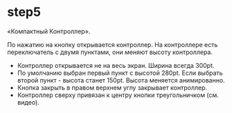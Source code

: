 # step5
 «Компактный Контроллер».

По нажатию на кнопку открывается контроллер. На контроллере есть переключатель с двумя пунктами, они меняют высоту контроллера.

- Контроллер открывается не на весь экран. Ширина всегда 300pt.
- По умолчанию выбран первый пункт с высотой 280pt. Если выбрать второй пункт - высота станет 150pt. Высота меняется анимированно.
- Кнопка закрыть в правом верхнем углу закрывает контроллер.
- Контроллер сверху привязан к центру кнопки треугольничком (см. видео).
